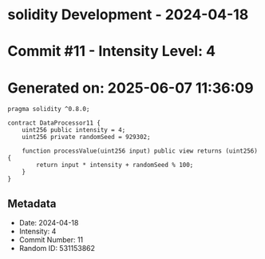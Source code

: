 ﻿# solidity Development - 2024-04-18
# Commit #11 - Intensity Level: 4
# Generated on: 2025-06-07 11:36:09
```solidity
pragma solidity ^0.8.0;

contract DataProcessor11 {
    uint256 public intensity = 4;
    uint256 private randomSeed = 929302;

    function processValue(uint256 input) public view returns (uint256) {
        return input * intensity + randomSeed % 100;
    }
}
```
## Metadata
- Date: 2024-04-18
- Intensity: 4
- Commit Number: 11
- Random ID: 531153862
